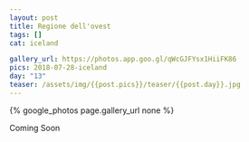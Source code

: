```yaml
---
layout: post
title: Regione dell'ovest
tags: []
cat: iceland

gallery_url: https://photos.app.goo.gl/qWcGJFYsx1HiiFK86
pics: 2018-07-28-iceland
day: "13"
teaser: /assets/img/{{post.pics}}/teaser/{{post.day}}.jpg
---
```


{% google_photos page.gallery_url none %}

Coming Soon